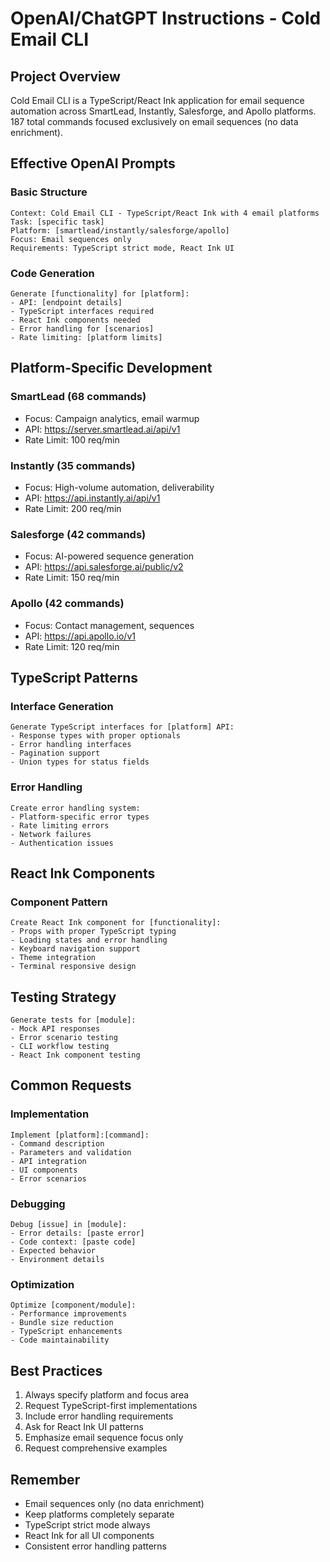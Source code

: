 # OpenAI/ChatGPT Instructions - Cold Email CLI

## Project Overview
Cold Email CLI is a TypeScript/React Ink application for email sequence automation across SmartLead, Instantly, Salesforge, and Apollo platforms. 187 total commands focused exclusively on email sequences (no data enrichment).

## Effective OpenAI Prompts

### Basic Structure
```
Context: Cold Email CLI - TypeScript/React Ink with 4 email platforms
Task: [specific task]
Platform: [smartlead/instantly/salesforge/apollo] 
Focus: Email sequences only
Requirements: TypeScript strict mode, React Ink UI
```

### Code Generation
```
Generate [functionality] for [platform]:
- API: [endpoint details]
- TypeScript interfaces required
- React Ink components needed
- Error handling for [scenarios]
- Rate limiting: [platform limits]
```

## Platform-Specific Development

### SmartLead (68 commands)
- Focus: Campaign analytics, email warmup
- API: https://server.smartlead.ai/api/v1
- Rate Limit: 100 req/min

### Instantly (35 commands) 
- Focus: High-volume automation, deliverability
- API: https://api.instantly.ai/api/v1
- Rate Limit: 200 req/min

### Salesforge (42 commands)
- Focus: AI-powered sequence generation
- API: https://api.salesforge.ai/public/v2
- Rate Limit: 150 req/min

### Apollo (42 commands)
- Focus: Contact management, sequences
- API: https://api.apollo.io/v1
- Rate Limit: 120 req/min

## TypeScript Patterns

### Interface Generation
```
Generate TypeScript interfaces for [platform] API:
- Response types with proper optionals
- Error handling interfaces
- Pagination support
- Union types for status fields
```

### Error Handling
```
Create error handling system:
- Platform-specific error types
- Rate limiting errors
- Network failures
- Authentication issues
```

## React Ink Components

### Component Pattern
```
Create React Ink component for [functionality]:
- Props with proper TypeScript typing
- Loading states and error handling
- Keyboard navigation support
- Theme integration
- Terminal responsive design
```

## Testing Strategy

```
Generate tests for [module]:
- Mock API responses
- Error scenario testing
- CLI workflow testing
- React Ink component testing
```

## Common Requests

### Implementation
```
Implement [platform]:[command]:
- Command description
- Parameters and validation
- API integration
- UI components
- Error scenarios
```

### Debugging
```
Debug [issue] in [module]:
- Error details: [paste error]
- Code context: [paste code]
- Expected behavior
- Environment details
```

### Optimization
```
Optimize [component/module]:
- Performance improvements
- Bundle size reduction
- TypeScript enhancements
- Code maintainability
```

## Best Practices

1. Always specify platform and focus area
2. Request TypeScript-first implementations
3. Include error handling requirements
4. Ask for React Ink UI patterns
5. Emphasize email sequence focus only
6. Request comprehensive examples

## Remember

- Email sequences only (no data enrichment)
- Keep platforms completely separate
- TypeScript strict mode always
- React Ink for all UI components
- Consistent error handling patterns 